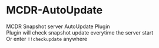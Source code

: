 # MCDR-AutoUpdate
MCDR Snapshot server AutoUpdate Plugin\
Plugin will check snapshot update everytime the server start\
Or enter `!!checkupdate` anywhere
